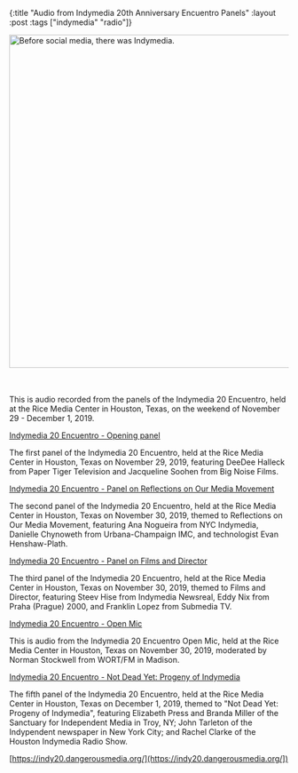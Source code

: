 {:title "Audio from Indymedia 20th Anniversary Encuentro Panels"
:layout :post
:tags  ["indymedia" "radio"]}

<img src="http://www.szcz.org/img/indymedia-20-encuentro.jpg" width="600px" alt="Before social media, there was Indymedia."/>

<br><br>
This is audio recorded from the panels of the Indymedia 20 Encuentro, held at the Rice Media Center in Houston, Texas, on the weekend of November 29 - December 1, 2019.

[Indymedia 20 Encuentro - Opening panel](http://www.szcz.org/audio/indymedia_encuentro_2019-11-29.mp3)

The first panel of the Indymedia 20 Encuentro, held at the Rice Media Center in Houston, Texas on November 29, 2019, featuring DeeDee Halleck from Paper Tiger Television and Jacqueline Soohen from Big Noise Films.

[Indymedia 20 Encuentro - Panel on Reflections on Our Media Movement](http://www.szcz.org/audio/indymedia_encuentro_2019-11-30_panel1.mp3)

The second panel of the Indymedia 20 Encuentro, held at the Rice Media Center in Houston, Texas on November 30, 2019, themed to Reflections on Our Media Movement, featuring Ana Nogueira from NYC Indymedia, Danielle Chynoweth from Urbana-Champaign IMC, and technologist Evan Henshaw-Plath.

[Indymedia 20 Encuentro - Panel on Films and Director](http://www.szcz.org/audio/indymedia_encuentro_2019-11-30_panel2.mp3)

The third panel of the Indymedia 20 Encuentro, held at the Rice Media Center in Houston, Texas on November 30, 2019, themed to Films and Director, featuring Steev Hise from Indymedia Newsreal, Eddy Nix from Praha (Prague) 2000, and Franklin Lopez from Submedia TV.

[Indymedia 20 Encuentro - Open Mic](http://www.szcz.org/audio/indymedia_encuentro_2019-11-30_panel3.mp3)

This is audio from the Indymedia 20 Encuentro Open Mic, held at the Rice Media Center in Houston, Texas on November 30, 2019, moderated by Norman Stockwell from WORT/FM in Madison.

[Indymedia 20 Encuentro - Not Dead Yet: Progeny of Indymedia](http://www.szcz.org/audio/indymedia_encuentro_2019-12-01.mp3)

The fifth panel of the Indymedia 20 Encuentro, held at the Rice Media Center in Houston, Texas on December 1, 2019, themed to "Not Dead Yet: Progeny of Indymedia", featuring Elizabeth Press and Branda Miller of the Sanctuary for Independent Media in Troy, NY; John Tarleton of the Indypendent newspaper in New York City; and Rachel Clarke of the Houston Indymedia Radio Show.

[https://indy20.dangerousmedia.org/](https://indy20.dangerousmedia.org/])